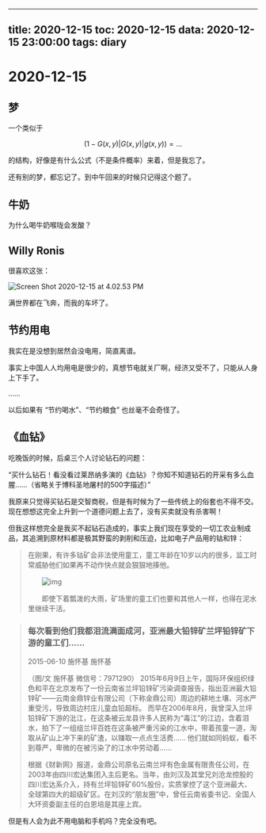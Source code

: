 
---
title: 2020-12-15
toc: 2020-12-15
data: 2020-12-15 23:00:00
tags: diary
---


# 2020-12-15

## 梦

一个类似于

$$ (1-G(x,y)|G(x,y)|g(x,y))=\dots$$

的结构，好像是有什么公式（不是条件概率）来着，但是我忘了。

还有别的梦，都忘记了。到中午回来的时候只记得这个题了。

## 牛奶

为什么喝牛奶喉咙会发酸？

## Willy Ronis

很喜欢这张：

![Screen Shot 2020-12-15 at 4.02.53 PM](https://tva1.sinaimg.cn/large/0081Kckwly1glolobqprcj317y0u0qv5.jpg)

满世界都在飞奔，而我的车坏了。

## 节约用电

我实在是没想到居然会没电用，简直离谱。

事实上中国人人均用电是很少的，真想节电就关厂啊，经济又受不了，只能从人身上下手了。

……

以后如果有 “节约喝水”、“节约粮食” 也丝毫不会奇怪了。

## 《血钻》

吃晚饭的时候，后桌三个人讨论钻石的问题：

“买什么钻石！看没看过莱昂纳多演的《血钻》？你知不知道钻石的开采有多么血腥……（省略关于博科圣地屠村的500字描述）”

我原来只觉得买钻石是交智商税，但是有时候为了一些传统上的俗套也不得不交。现在想想这完全上升到一个道德问题上去了，没有买卖就没有杀害啊！

但我这样想完全是我买不起钻石造成的，事实上我们现在享受的一切工农业制成品，其追溯到原材料都是极其野蛮的剥削和压迫，比如电子产品用的钴和锌：

> 在刚果，有许多钴矿会非法使用童工，童工年龄在10岁以内的很多，监工时常威胁他们如果再不动作快点就会狠狠地揍他。
>
> 　　![img](https://tva1.sinaimg.cn/large/0081Kckwly1glown5ldm0j30i20a33zg.jpg)
>
> 　　即使下着瓢泼的大雨，矿场里的童工们也要和其他人一样，也得在泥水里继续干活。



> ### 每次看到他们我都泪流满面成河，亚洲最大铅锌矿兰坪铅锌矿下游的童工们……
>
> 2015-06-10 施怀基 施怀基
>
> （图/文 施怀基  微信号：7971290）
>    2015年6月9日上午，国际环保组织绿色和平在北京发布了一份云南省兰坪铅锌矿污染调查报告，指出亚洲最大铅锌矿——云南金鼎锌业有限公司（下称金鼎公司）周边的耕地土壤、河水严重受污，导致周边村庄儿童血铅超标。
>    而早在2006年8月，我曾深入兰坪铅锌矿下游的沘江，在这条被云龙县许多人民称为“毒江”的江边，含着泪水，拍下了一组组兰坪百姓在这条被严重污染的江水中，带着孩童一道，淘取从矿山上冲下来的矿渣，以赚取一点点生活费……
>    他们就如同蚂蚁，看不到尊严，卑微的在被污染了的江水中劳动着……
>
>   根据《财新网》报道，金鼎公司原名云南兰坪有色金属有限责任公司，在2003年由四川宏达集团入主后更名。当年，由刘汉及其堂兄刘沧龙控股的四川宏达系介入，持有兰坪铅锌矿60%股份，实质掌控了这个亚洲最大、全球第四大的超级矿区。在刘汉的“朋友圈”中，曾任云南省委书记、全国人大环资委副主任的白恩培是其座上宾。

但是有人会为此不用电脑和手机吗？完全没有吧。

